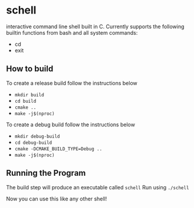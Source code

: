# schell
interactive command line shell built in C. Currently supports the following builtin functions from bash and all system commands:
* cd
* exit

## How to build
To create a release build follow the instructions below
* `mkdir build`
* `cd build`
* `cmake ..`
* `make -j$(nproc)`

To create a debug build follow the instructions below
* `mkdir debug-build`
* `cd debug-build`
* `cmake -DCMAKE_BUILD_TYPE=Debug ..`
* `make -j$(nproc)`

## Running the Program
The build step will produce an executable called `schell`
Run using `./schell`

Now you can use this like any other shell!




